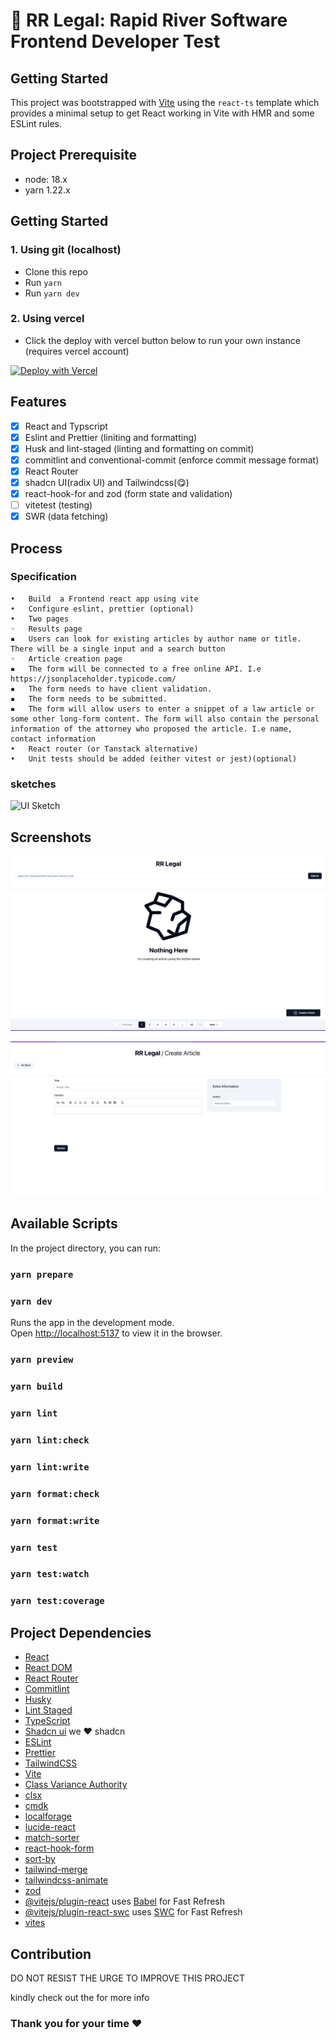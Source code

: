# 🚀 RR Legal: Rapid River Software Frontend Developer Test

## Getting Started

This project was bootstrapped with [Vite](https://vitejs.dev/) using the `react-ts` template which provides a minimal setup to get React working in Vite with HMR and some ESLint rules.

## Project Prerequisite

- node: 18.x
- yarn 1.22.x

## Getting Started

### 1. Using git (localhost)

- Clone this repo
- Run `yarn`
- Run `yarn dev`

### 2. Using vercel

- Click the deploy with vercel button below to run your own instance (requires vercel account)

[![Deploy with Vercel](https://vercel.com/button)](https://vercel.com/new/clone?repository-url=https://github.com/dbugshe2/rr-legal-articles)

## Features

- [x] React and Typscript
- [x] Eslint and Prettier (liniting and formatting)
- [x] Husk and lint-staged (linting and formatting on commit)
- [x] commitlint and conventional-commit (enforce commit message format)
- [x] React Router
- [x] shadcn UI(radix UI) and Tailwindcss(😋)
- [x] react-hook-for and zod (form state and validation)
- [ ] vitetest (testing)
- [x] SWR (data fetching)

## Process

### Specification

    •	Build  a Frontend react app using vite
    •	Configure eslint, prettier (optional)
    •	Two pages
    ◦	Results page
    ▪	Users can look for existing articles by author name or title. There will be a single input and a search button
    ◦	Article creation page
    ▪	The form will be connected to a free online API. I.e https://jsonplaceholder.typicode.com/
    ▪	The form needs to have client validation.
    ▪	The form needs to be submitted.
    ▪	The form will allow users to enter a snippet of a law article or some other long-form content. The form will also contain the personal information of the attorney who proposed the article. I.e name, contact information
    •	React router (or Tanstack alternative)
    •	Unit tests should be added (either vitest or jest)(optional)

### sketches

![UI Sketch](/public/ui-sketch.jpg)

## Screenshots

![Home Page](/public/homepage-empty.png)

![UI Sketch](/public/create-article.png)

## Available Scripts

In the project directory, you can run:

### `yarn prepare`

### `yarn dev`

Runs the app in the development mode.\
Open [http://localhost:5137](http://localhost:5137) to view it in the browser.

### `yarn preview`

### `yarn build`

### `yarn lint`

### `yarn lint:check`

### `yarn lint:write`

### `yarn format:check`

### `yarn format:write`

### `yarn test`

### `yarn test:watch`

### `yarn test:coverage`

## Project Dependencies

- [React](https://reactjs.org/)
- [React DOM](https://reactjs.org/docs/dom-elements.html)
- [React Router](https://reactrouter.com/)
- [Commitlint](https://commitlint.js.org/#/)
- [Husky](https://typicode.github.io/husky/#/)
- [Lint Staged](https://github.com/okonet/lint-staged)
- [TypeScript](https://www.typescriptlang.org/)
- [Shadcn ui]() we ❤️ shadcn
- [ESLint](https://eslint.org/)
- [Prettier](https://prettier.io/)
- [TailwindCSS](https://tailwindcss.com/)
- [Vite](https://vitejs.dev/)
- [Class Variance Authority](https://cva.style/docs)
- [clsx](https://github.com/lukeed/clsx)
- [cmdk](https://cmdk.paco.me/)
- [localforage](https://github.com/localForage/localForage)
- [lucide-react](https://lucide.dev/)
- [match-sorter](https://github.com/kentcdodds/match-sorter)
- [react-hook-form](https://www.react-hook-form.com/)
- [sort-by](https://github.com/kvnneff/sort-by)
- [tailwind-merge](https://github.com/dcastil/tailwind-merge)
- [tailwindcss-animate](https://www.npmjs.com/package/tailwindcss-animate)
- [zod](https://zod.dev/)
- [@vitejs/plugin-react](https://github.com/vitejs/vite-plugin-react/blob/main/packages/plugin-react/README.md) uses [Babel](https://babeljs.io/) for Fast Refresh
- [@vitejs/plugin-react-swc](https://github.com/vitejs/vite-plugin-react-swc) uses [SWC](https://swc.rs/) for Fast Refresh
- [vites](https://github.com/vitejs/vite)

## Contribution

DO NOT RESIST THE URGE TO IMPROVE THIS PROJECT

kindly check out the []() for more info

### Thank you for your time ❤️

